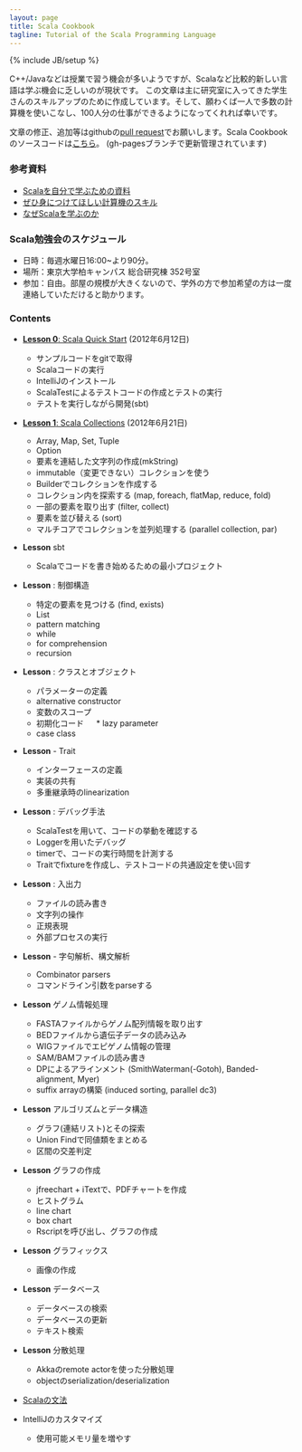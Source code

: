 ```yaml
---
layout: page
title: Scala Cookbook
tagline: Tutorial of the Scala Programming Language
---
```

{% include JB/setup %}

C++/Javaなどは授業で習う機会が多いようですが、Scalaなど比較的新しい言語は学ぶ機会に乏しいのが現状です。
この文章は主に研究室に入ってきた学生さんのスキルアップのために作成しています。そして、願わくば一人で多数の計算機を使いこなし、100人分の仕事ができるようになってくれれば幸いです。

文章の修正、追加等はgithubの[pull request](https://help.github.com/articles/using-pull-requests)でお願いします。Scala Cookbookのソースコードは[こちら](https://github.com/xerial/scala-cookbook/tree/gh-pages)。 (gh-pagesブランチで更新管理されています)

### 参考資料

* [Scalaを自分で学ぶための資料](resources.html)
* [ぜひ身につけてほしい計算機のスキル](skills.html)
* [なぜScalaを学ぶのか](why-learning-scala.html)

### Scala勉強会のスケジュール

* 日時：毎週水曜日16:00~より90分。
* 場所：東京大学柏キャンパス 総合研究棟 352号室
* 参加：自由。部屋の規模が大きくないので、学外の方で参加希望の方は一度連絡していただけると助かります。

### Contents

* [**Lesson 0**: Scala Quick Start](quickstart.html)  (2012年6月12日)
   * サンプルコードをgitで取得
   * Scalaコードの実行
   * IntelliJのインストール
   * ScalaTestによるテストコードの作成とテストの実行  
   * テストを実行しながら開発(sbt)
   
* [**Lesson 1**: Scala Collections](lessons/lesson1.html) (2012年6月21日)
   * Array, Map, Set,  Tuple
   * Option
   * 要素を連結した文字列の作成(mkString)
   * immutable（変更できない）コレクションを使う
   * Builderでコレクションを作成する
   * コレクション内を探索する (map, foreach, flatMap, reduce, fold)
   * 一部の要素を取り出す (filter, collect)
   * 要素を並び替える (sort)
   * マルチコアでコレクションを並列処理する (parallel collection, par)

* **Lesson** sbt
   * Scalaでコードを書き始めるための最小プロジェクト

* **Lesson** : 制御構造
   * 特定の要素を見つける (find, exists)
   * List
   * pattern matching
   * while
   * for comprehension
   * recursion
* **Lesson** : クラスとオブジェクト
   * パラメーターの定義
   * alternative constructor
   * 変数のスコープ
   * 初期化コード
　 * lazy parameter
   * case class

   
* **Lesson** - Trait
   * インターフェースの定義
   * 実装の共有
   * 多重継承時のlinearization


* **Lesson** : デバッグ手法
   * ScalaTestを用いて、コードの挙動を確認する
   * Loggerを用いたデバッグ
   * timerで、コードの実行時間を計測する
   * Traitでfixtureを作成し、テストコードの共通設定を使い回す

* **Lesson** : 入出力 
   * ファイルの読み書き
   * 文字列の操作
   * 正規表現   
   * 外部プロセスの実行
* **Lesson** - 字句解析、構文解析
   * Combinator parsers
   * コマンドライン引数をparseする
   
* **Lesson** ゲノム情報処理
   * FASTAファイルからゲノム配列情報を取り出す
   * BEDファイルから遺伝子データの読み込み
   * WIGファイルでエピゲノム情報の管理
   * SAM/BAMファイルの読み書き
   * DPによるアラインメント (SmithWaterman(-Gotoh), Banded-alignment, Myer)
   * suffix arrayの構築 (induced sorting, parallel dc3)
   
* **Lesson** アルゴリズムとデータ構造
   * グラフ(連結リスト)とその探索
   * Union Findで同値類をまとめる
   * 区間の交差判定

* **Lesson** グラフの作成
   * jfreechart + iTextで、PDFチャートを作成
   * ヒストグラム
   * line chart
   * box chart
   * Rscriptを呼び出し、グラフの作成

* **Lesson** グラフィックス
   * 画像の作成

* **Lesson** データベース
   * データベースの検索
   * データベースの更新
   * テキスト検索

* **Lesson** 分散処理
   * Akkaのremote actorを使った分散処理
   * objectのserialization/deserialization

* [Scalaの文法](cheetsheet.html)

* IntelliJのカスタマイズ
   * 使用可能メモリ量を増やす



